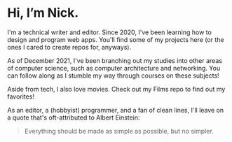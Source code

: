 # Hi, I’m Nick. 
I'm a technical writer and editor. Since 2020, I've been learning how to design and program web apps. You'll find some of my projects here (or the ones I cared to create repos for, anyways).

As of December 2021, I've been branching out my studies into other areas of computer science, such as computer architecture and networking. You can follow along as I stumble my way through courses on these subjects!

Aside from tech, I also love movies. Check out my Films repo to find out my favorites!

As an editor, a (hobbyist) programmer, and a fan of clean lines, I'll leave on a quote that's oft-attributed to Albert Einstein:

> Everything should be made as simple as possible, but no simpler.
